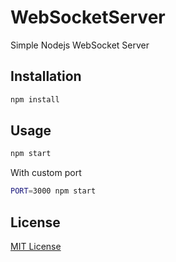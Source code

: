 # WebSocketServer
Simple Nodejs WebSocket Server

## Installation
```bash
npm install
```

## Usage
```bash
npm start
```

With custom port
```bash
PORT=3000 npm start
```

## License

[MIT License](/LICENSE)